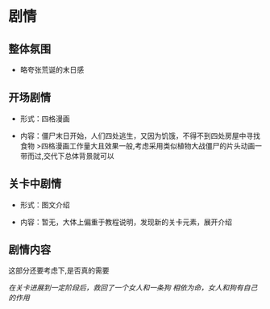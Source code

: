 剧情
====

整体氛围
--------

-	略夸张荒诞的末日感

开场剧情
--------

-	形式：四格漫画

-	内容：僵尸末日开始，人们四处逃生，又因为饥饿，不得不到四处房屋中寻找食物 >四格漫画工作量大且效果一般,考虑采用类似植物大战僵尸的片头动画一带而过,交代下总体背景就可以

关卡中剧情
----------

-	形式：图文介绍

-	内容：暂无，大体上偏重于教程说明，发现新的关卡元素，展开介绍

剧情内容
--------

这部分还要考虑下,是否真的需要

*在关卡进展到一定阶段后，救回了一个女人和一条狗 相依为命，女人和狗有自己的作用*
